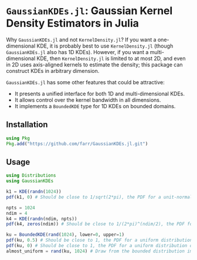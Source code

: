 # `GaussianKDEs.jl`: Gaussian Kernel Density Estimators in Julia

Why `GaussianKDEs.jl` and not `KernelDensity.jl`?  If you want a one-dimensional
KDE, it is probably best to use `KernelDensity.jl` (though `GaussianKDEs.jl`
also has 1D KDEs).  However, if you want a multi-dimensional KDE, then
`KernelDensity.jl` is limited to at most 2D, and even in 2D uses axis-aligned
kernels to estimate the density; this package can construct KDEs in arbitrary
dimension.

`GaussianKDEs.jl` has some other features that could be attractive:

* It presents a unified interface for both 1D and multi-dimensional KDEs.
* It allows control over the kernel bandwidth in all dimensions.
* It implements a `BoundedKDE` type for 1D KDEs on bounded domains.

## Installation

```julia
using Pkg
Pkg.add("https://github.com/farr/GaussianKDEs.jl.git")
```

## Usage

```julia
using Distributions
using GaussianKDEs

k1 = KDE(randn(1024))
pdf(k1, 0) # Should be close to 1/sqrt(2*pi), the PDF for a unit-normal at the origin

npts = 1024
ndim = 4
k4 = KDE(randn(ndim, npts))
pdf(k4, zeros(ndim)) # Should be close to 1/(2*pi)^(ndim/2), the PDF for a unit-normal at the origin

ku = BoundedKDE(rand(1024), lower=0, upper=1)
pdf(ku, 0.5) # Should be close to 1, the PDF for a uniform distribution on [0,1]
pdf(ku, 0) # Should be close to 1, the PDF for a uniform distribution on [0,1]
almost_uniform = rand(ku, 1024) # Draw from the bounded distribution implied by the KDE.
```